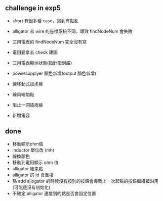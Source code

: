 ##  challenge in exp5
- short 有很多種 case，寫到有點亂
- alligator 和 wire 的座標系統不同，導致 findNodeNum 會失敗
- 三用電表的 findNodeNum 完全沒有寫
- 電阻要拿去 check 建圖

- 三用電表顯示狀態(指針指到誰)
- powersupplyer 顏色新增(output 顏色新增)
- 線移動式加虛線
- 線兩端加點
- 阻止一洞插兩線
- 新增電容

## done
- 移動顯示ohm值
- inductor 單位改 (mh)
- 線換顏色
- 移動到電阻顯示 ohm 值
- alligator 結束點
- alligator 的 id 會重複
- 點 add allogator 的時候沒有按別的按鈕會導致上一次起點的按鈕繼續被沿用(可能是沒有初始化)
- 不確定 alligator 連接到的點是否會固定位置
